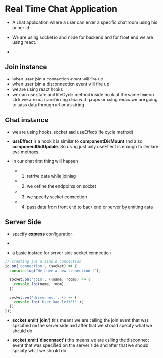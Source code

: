 # Real Time Chat Application

- A chat application where a user can enter a specific chat room using his or her id.

- We are using socket.io and node for backend and for front end we are using react.

- 

## Join instance

- when user join a connection event will fire up
- when user join a disconnection event will fire up
- we are using react hooks
- we can use state and lifeCycle method inside hook at the same timeon Link we are not transferring data with props or using redux we are going to pass data through url or as string


## Chat instance

- we are using hooks, socket and useEffect(life cycle method)

- **useEffect** is a hook it is similar to **componentDidMount** and also **componentDidUpdate**. So using just only useEffect is enough to declare two methods. 

- in our chat first thing will happen 
  - 1. retrive data while joining 
  - 2. we define the endpoints on socket
  - 3. we specify socket connection
  - 4. pass data from front end to back end or server by emiting data 


## Server Side

- specify **express** configuration

- 

- a basic instace for server side socket connection 
```js 
// creating jus a simple connection
io.on('connection', (socket) => {
  console.log('We have a new connection!!');

  socket.on('join', ({name, room}) => {
    console.log(name, room);
  })

  socket.on('disconnect', () => {
    console.log('User had left!!!');
  })
});
```

- **socket.emit('join')** this means we are calling the join event that was specified on the server side and after that we should specify what we should do. 

- **socket.emit('disconnect')** this means we are calling the disconnect event that was specified on the server side and after that we should specify what we should do. 
